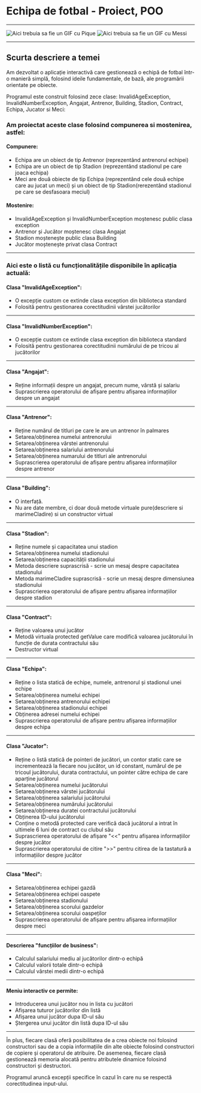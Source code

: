 # Echipa de fotbal - Proiect, POO
<hr>

![Aici trebuia sa fie un GIF cu Pique](https://github.com/Yanis3Pique/Tema1---POO/blob/master/bar%C3%A7a-pique.gif?raw=true)
![Aici trebuia sa fie un GIF cu Messi](https://github.com/Yanis3Pique/Tema1---POO/blob/d074ce28b29489f7752b12f39a1915f9bec9f8e9/ezgif.com-resize.gif?raw=true)
<hr>

## Scurta descriere a temei
Am dezvoltat o aplicație interactivă care gestionează o echipă de fotbal într-o manieră simplă, folosind ideile fundamentale, de bază, ale programării orientate pe obiecte.

Programul este construit folosind zece clase: InvalidAgeException, InvalidNumberException, Angajat, Antrenor, Building, Stadion, Contract, Echipa, Jucator si Meci:

### Am proiectat aceste clase folosind compunerea si mostenirea, astfel:

#### Compunere:
- Echipa are un obiect de tip Antrenor (reprezentând antrenorul echipei)
- Echipa are un obiect de tip Stadion (reprezentând stadionul pe care joaca echipa)
- Meci are două obiecte de tip Echipa (reprezentând cele două echipe care au jucat un meci) și un obiect de tip Stadion(rerezentând stadionul pe care se desfasoara meciul)

#### Mostenire:
- InvalidAgeException și InvalidNumberException moștenesc public clasa exception
- Antrenor și Jucător moștenesc clasa Angajat
- Stadion moștenește public clasa Building
- Jucător moștenește privat clasa Contract

<hr>

### Aici este o listă cu funcționalitățile disponibile în aplicația actuală:

#### Clasa "InvalidAgeException":
- O excepție custom ce extinde clasa exception din biblioteca standard
- Folosită pentru gestionarea corectitudinii vârstei jucătorilor
<hr>

#### Clasa "InvalidNumberException":
- O excepție custom ce extinde clasa exception din biblioteca standard
- Folosită pentru gestionarea corectitudinii numărului de pe tricou al jucătorilor
<hr>

#### Clasa "Angajat":
- Reține informații despre un angajat, precum nume, vârstă și salariu
- Suprascrierea operatorului de afișare pentru afișarea informațiilor despre un angajat
<hr>

#### Clasa "Antrenor":
- Reține numărul de titluri pe care le are un antrenor în palmares
- Setarea/obținerea numelui antrenorului
- Setarea/obținerea vârstei antrenorului
- Setarea/obținerea salariului antrenorului
- Setarea/obținerea numarului de titluri ale antrenorului
- Suprascrierea operatorului de afișare pentru afișarea informațiilor despre antrenor
<hr>

#### Clasa "Building":
- O interfață. 
- Nu are date membre, ci doar două metode virtuale pure(descriere si marimeCladire) si un constructor virtual
<hr>

#### Clasa "Stadion":
- Reține numele și capacitatea unui stadion
- Setarea/obținerea numelui stadionului
- Setarea/obținerea capacității stadionului
- Metoda descriere suprascrisă - scrie un mesaj despre capacitatea stadionului
- Metoda marimeCladire suprascrisă - scrie un mesaj despre dimensiunea stadionului
- Suprascrierea operatorului de afișare pentru afișarea informațiilor despre stadion
<hr>

#### Clasa "Contract":
- Reține valoarea unui jucător
- Metodă virtuala protected getValue care modifică valoarea jucătorului în funcție de durata contractului său
- Destructor virtual
<hr>

#### Clasa "Echipa":
- Reține o lista statică de echipe, numele, antrenorul și stadionul unei echipe
- Setarea/obținerea numelui echipei
- Setarea/obținerea antrenorului echipei
- Setarea/obținerea stadionului echipei
- Obținerea adresei numelui echipei
- Suprascrierea operatorului de afișare pentru afișarea informațiilor despre echipa
<hr>

#### Clasa "Jucator":
- Reține o listă statică de pointeri de jucători, un contor static care se incrementează la fiecare nou jucător, un id constant, numărul de pe tricoul jucătorului, durata contractului, un pointer către echipa de care aparține jucătorul
- Setarea/obținerea numelui jucătorului
- Setarea/obținerea vârstei jucătorului
- Setarea/obținerea salariului jucătorului
- Setarea/obținerea numărului jucătorului
- Setarea/obținerea duratei contractului jucătorului
- Obținerea ID-ului jucătorului
- Conține o metodă protected care verifică dacă jucătorul a intrat în ultimele 6 luni de contract cu clubul său
- Suprascrierea operatorului de afișare "<<" pentru afișarea informațiilor despre jucător
- Suprascrierea operatorului de citire ">>" pentru citirea de la tastatură a informațiilor despre jucător
<hr>

#### Clasa "Meci":
- Setarea/obținerea echipei gazdă
- Setarea/obținerea echipei oaspete
- Setarea/obținerea stadionului
- Setarea/obținerea scorului gazdelor
- Setarea/obținerea scorului oaspeților
- Suprascrierea operatorului de afișare pentru afișarea informațiilor despre meci
<hr>

#### Descrierea "funcțiilor de business":
- Calculul salariului mediu al jucătorilor dintr-o echipă
- Calculul valorii totale dintr-o echipă
- Calculul vârstei medii dintr-o echipă
<hr>

#### Meniu interactiv ce permite:
- Introducerea unui jucător nou in lista cu jucători
- Afișarea tuturor jucătorilor din listă
- Afișarea unui jucător dupa ID-ul său
- Ștergerea unui jucător din listă dupa ID-ul său
<hr>

În plus, fiecare clasă oferă posibilitatea de a crea obiecte noi folosind constructori sau de a copia informațiile din alte obiecte folosind constructori de copiere și operatorul de atribuire. De asemenea, fiecare clasă gestionează memoria alocată pentru atributele dinamice folosind constructori și destructori.

Programul aruncă excepții specifice în cazul în care nu se respectă corectitudinea input-ului.